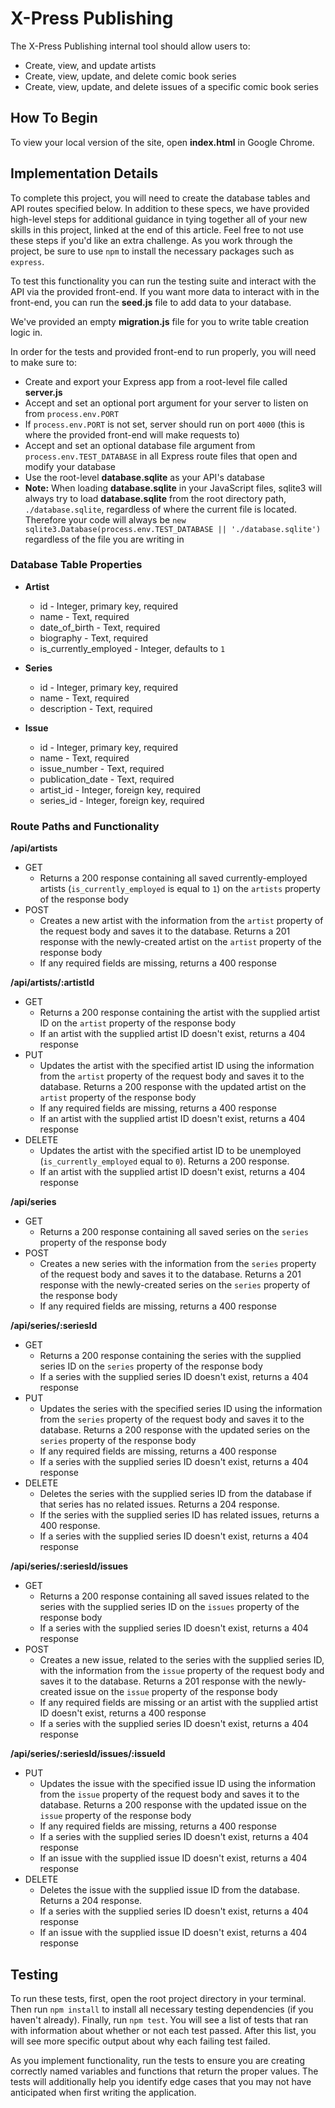 # X-Press Publishing

The X-Press Publishing internal tool should allow users to:
- Create, view, and update artists
- Create, view, update, and delete comic book series
- Create, view, update, and delete issues of a specific comic book series

## How To Begin

To view your local version of the site, open **index.html** in Google Chrome.

## Implementation Details

To complete this project, you will need to create the database tables and API routes specified below. In addition to these specs, we have provided high-level steps for additional guidance in tying together all of your new skills in this project, linked at the end of this article. Feel free to not use these steps if you'd like an extra challenge. As you work through the project, be sure to use `npm` to install the necessary packages such as `express`.

To test this functionality you can run the testing suite and interact with the API via the provided front-end. If you want more data to interact with in the front-end, you can run the **seed.js** file to add data to your database.

We've provided an empty **migration.js** file for you to write table creation logic in.

In order for the tests and provided front-end to run properly, you will need to make sure to:
- Create and export your Express app from a root-level file called **server.js**
- Accept and set an optional port argument for your server to listen on from `process.env.PORT`
- If `process.env.PORT` is not set, server should run on port `4000` (this is where the provided front-end will make requests to)
- Accept and set an optional database file argument from `process.env.TEST_DATABASE` in all Express route files that open and modify your database
- Use the root-level **database.sqlite** as your API's database
- **Note:** When loading **database.sqlite** in your JavaScript files, sqlite3 will always try to load **database.sqlite** from the root directory path, `./database.sqlite`, regardless of where the current file is located. Therefore your code will always be `new sqlite3.Database(process.env.TEST_DATABASE || './database.sqlite')` regardless of the file you are writing in 

### Database Table Properties

* **Artist**
  - id - Integer, primary key, required
  - name - Text, required
  - date_of_birth - Text, required
  - biography - Text, required
  - is_currently_employed - Integer, defaults to `1`

* **Series**
  - id - Integer, primary key, required
  - name - Text, required
  - description - Text, required

* **Issue**
  - id - Integer, primary key, required
  - name - Text, required
  - issue_number - Text, required
  - publication_date - Text, required
  - artist_id - Integer, foreign key, required
  - series_id - Integer, foreign key, required


### Route Paths and Functionality

**/api/artists**
- GET
  - Returns a 200 response containing all saved currently-employed artists (`is_currently_employed` is equal to `1`) on the `artists` property of the response body
- POST
  - Creates a new artist with the information from the `artist` property of the request body and saves it to the database. Returns a 201 response with the newly-created artist on the `artist` property of the response body
  - If any required fields are missing, returns a 400 response

**/api/artists/:artistId**
- GET
  - Returns a 200 response containing the artist with the supplied artist ID on the `artist` property of the response body
  - If an artist with the supplied artist ID doesn't exist, returns a 404 response
- PUT
  - Updates the artist with the specified artist ID using the information from the `artist` property of the request body and saves it to the database. Returns a 200 response with the updated artist on the `artist` property of the response body
  - If any required fields are missing, returns a 400 response
  - If an artist with the supplied artist ID doesn't exist, returns a 404 response
- DELETE
  - Updates the artist with the specified artist ID to be unemployed (`is_currently_employed` equal to `0`). Returns a 200 response.
  - If an artist with the supplied artist ID doesn't exist, returns a 404 response

**/api/series**
- GET
  - Returns a 200 response containing all saved series on the `series` property of the response body
- POST
  - Creates a new series with the information from the `series` property of the request body and saves it to the database. Returns a 201 response with the newly-created series on the `series` property of the response body
  - If any required fields are missing, returns a 400 response

**/api/series/:seriesId**
- GET
  - Returns a 200 response containing the series with the supplied series ID on the `series` property of the response body
  - If a series with the supplied series ID doesn't exist, returns a 404 response
- PUT
  - Updates the series with the specified series ID using the information from the `series` property of the request body and saves it to the database. Returns a 200 response with the updated series on the `series` property of the response body
  - If any required fields are missing, returns a 400 response
  - If a series with the supplied series ID doesn't exist, returns a 404 response
- DELETE
  - Deletes the series with the supplied series ID from the database if that series has no related issues. Returns a 204 response.
  - If the series with the supplied series ID has related issues, returns a 400 response.
  - If a series with the supplied series ID doesn't exist, returns a 404 response

**/api/series/:seriesId/issues**
- GET
  - Returns a 200 response containing all saved issues related to the series with the supplied series ID on the `issues` property of the response body
  - If a series with the supplied series ID doesn't exist, returns a 404 response
- POST
  - Creates a new issue, related to the series with the supplied series ID, with the information from the `issue` property of the request body and saves it to the database. Returns a 201 response with the newly-created issue on the `issue` property of the response body
  - If any required fields are missing or an artist with the supplied artist ID doesn't exist, returns a 400 response
  - If a series with the supplied series ID doesn't exist, returns a 404 response

**/api/series/:seriesId/issues/:issueId**
- PUT
  - Updates the issue with the specified issue ID using the information from the `issue` property of the request body and saves it to the database. Returns a 200 response with the updated issue on the `issue` property of the response body
  - If any required fields are missing, returns a 400 response
  - If a series with the supplied series ID doesn't exist, returns a 404 response
  - If an issue with the supplied issue ID doesn't exist, returns a 404 response
- DELETE
  - Deletes the issue with the supplied issue ID from the database. Returns a 204 response.
  - If a series with the supplied series ID doesn't exist, returns a 404 response
  - If an issue with the supplied issue ID doesn't exist, returns a 404 response


## Testing

To run these tests, first, open the root project directory in your terminal. Then run `npm install` to install all necessary testing dependencies (if you haven't already). Finally, run `npm test`. You will see a list of tests that ran with information about whether or not each test passed. After this list, you will see more specific output about why each failing test failed.

As you implement functionality, run the tests to ensure you are creating correctly named variables and functions that return the proper values.
The tests will additionally help you identify edge cases that you may not have anticipated when first writing the application.